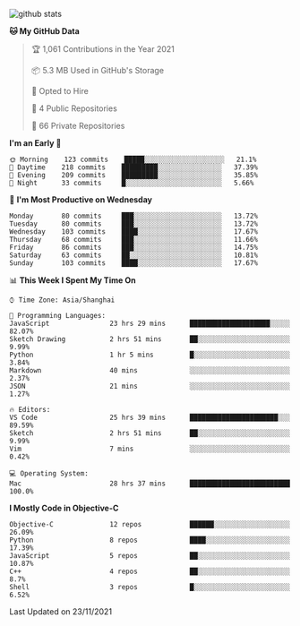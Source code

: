 
![github stats](https://github-readme-stats.vercel.app/api?username=ChesterYue&show_icons=true&count_private=true)

<!-- ![wakatime](https://github-readme-stats.vercel.app/api/wakatime?username=ChesterYue&layout=compact) -->

<!-- ![wakatime](https://github-readme-stats.vercel.app/api/top-langs/?username=ChesterYue&layout=compact) -->

<!--START_SECTION:waka-->
**🐱 My GitHub Data** 

> 🏆 1,061 Contributions in the Year 2021
 > 
> 📦 5.3 MB Used in GitHub's Storage 
 > 
> 💼 Opted to Hire
 > 
> 📜 4 Public Repositories 
 > 
> 🔑 66 Private Repositories  
 > 
**I'm an Early 🐤** 

```text
🌞 Morning    123 commits    █████░░░░░░░░░░░░░░░░░░░░   21.1% 
🌆 Daytime    218 commits    █████████░░░░░░░░░░░░░░░░   37.39% 
🌃 Evening    209 commits    █████████░░░░░░░░░░░░░░░░   35.85% 
🌙 Night      33 commits     █░░░░░░░░░░░░░░░░░░░░░░░░   5.66%

```
📅 **I'm Most Productive on Wednesday** 

```text
Monday       80 commits     ███░░░░░░░░░░░░░░░░░░░░░░   13.72% 
Tuesday      80 commits     ███░░░░░░░░░░░░░░░░░░░░░░   13.72% 
Wednesday    103 commits    ████░░░░░░░░░░░░░░░░░░░░░   17.67% 
Thursday     68 commits     ███░░░░░░░░░░░░░░░░░░░░░░   11.66% 
Friday       86 commits     ███░░░░░░░░░░░░░░░░░░░░░░   14.75% 
Saturday     63 commits     ██░░░░░░░░░░░░░░░░░░░░░░░   10.81% 
Sunday       103 commits    ████░░░░░░░░░░░░░░░░░░░░░   17.67%

```


📊 **This Week I Spent My Time On** 

```text
⌚︎ Time Zone: Asia/Shanghai

💬 Programming Languages: 
JavaScript               23 hrs 29 mins      ████████████████████░░░░░   82.07% 
Sketch Drawing           2 hrs 51 mins       ██░░░░░░░░░░░░░░░░░░░░░░░   9.99% 
Python                   1 hr 5 mins         █░░░░░░░░░░░░░░░░░░░░░░░░   3.84% 
Markdown                 40 mins             ░░░░░░░░░░░░░░░░░░░░░░░░░   2.37% 
JSON                     21 mins             ░░░░░░░░░░░░░░░░░░░░░░░░░   1.27%

🔥 Editors: 
VS Code                  25 hrs 39 mins      ██████████████████████░░░   89.59% 
Sketch                   2 hrs 51 mins       ██░░░░░░░░░░░░░░░░░░░░░░░   9.99% 
Vim                      7 mins              ░░░░░░░░░░░░░░░░░░░░░░░░░   0.42%

💻 Operating System: 
Mac                      28 hrs 37 mins      █████████████████████████   100.0%

```

**I Mostly Code in Objective-C** 

```text
Objective-C              12 repos            ██████░░░░░░░░░░░░░░░░░░░   26.09% 
Python                   8 repos             ████░░░░░░░░░░░░░░░░░░░░░   17.39% 
JavaScript               5 repos             ██░░░░░░░░░░░░░░░░░░░░░░░   10.87% 
C++                      4 repos             ██░░░░░░░░░░░░░░░░░░░░░░░   8.7% 
Shell                    3 repos             █░░░░░░░░░░░░░░░░░░░░░░░░   6.52%

```



 Last Updated on 23/11/2021
<!--END_SECTION:waka-->